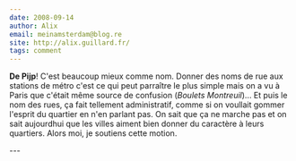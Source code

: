 ```yaml
---
date: 2008-09-14
author: Alix
email: meinamsterdam@blog.re
site: http://alix.guillard.fr/
tags: comment
---
```


<p><b>De Pijp</b>! C'est beaucoup mieux comme nom. Donner des noms de rue aux stations de métro c'est ce qui peut parraître le plus simple mais on a vu à Paris que c'était même source de confusion (<i>Boulets Montreuil</i>)... Et puis le nom des rues, ça fait tellement administratif, comme si on voullait gommer l'esprit du quartier en n'en parlant pas. On sait que ça ne marche pas et on sait aujourdhui que les villes aiment bien donner du caractère à leurs quartiers. Alors moi, je soutiens cette motion.</p>
---